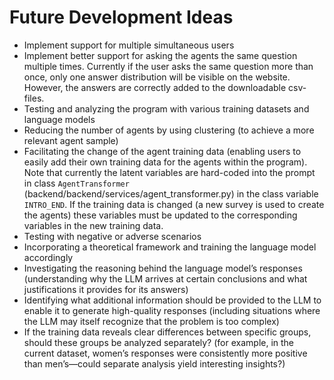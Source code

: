 # Future Development Ideas

- Implement support for multiple simultaneous users
- Implement better support for asking the agents the same question multiple times. Currently if the user asks the same question more than once, only one answer distribution will be visible on the website. However, the answers are correctly added to the downloadable csv-files.
- Testing and analyzing the program with various training datasets and language models
- Reducing the number of agents by using clustering (to achieve a more relevant agent sample)
- Facilitating the change of the agent training data (enabling users to easily add their own training data for the agents within the program). Note that currently the latent variables are hard-coded into the prompt in class `AgentTransformer` (backend/backend/services/agent_transformer.py) in the class variable `INTRO_END`. If the training data is changed (a new survey is used to create the agents) these variables must be updated to the corresponding variables in the new training data.
- Testing with negative or adverse scenarios
- Incorporating a theoretical framework and training the language model accordingly
- Investigating the reasoning behind the language model’s responses (understanding why the LLM arrives at certain conclusions and what justifications it provides for its answers)
- Identifying what additional information should be provided to the LLM to enable it to generate high-quality responses (including situations where the LLM may itself recognize that the problem is too complex)
- If the training data reveals clear differences between specific groups, should these groups be analyzed separately? (for example, in the current dataset, women’s responses were consistently more positive than men’s—could separate analysis yield interesting insights?)
